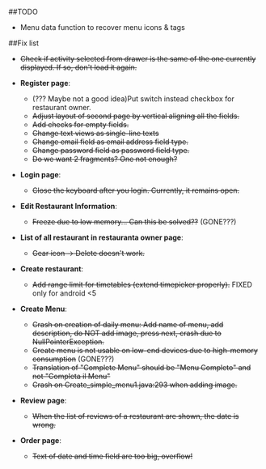 ##TODO

  + Menu data function to recover menu icons & tags
  
##Fix list

  + ~~Check if activity selected from drawer is the same of the one currently displayed. If so, don't load it again.~~
  + **Register page**:

      + (??? Maybe not a good idea)Put switch instead checkbox for restaurant owner.
      + ~~Adjust layout of second page by vertical aligning all the fields.~~
      + ~~Add checks for empty fields.~~
      + ~~Change text views as single-line texts~~
      + ~~Change email field as email address field type.~~
      + ~~Change password field as password field type.~~
      + ~~Do we want 2 fragments? One not enough?~~

  + **Login page**:

      + ~~Close the keyboard after you login. Currently, it remains open.~~

  + **Edit Restaurant Information**:

     + ~~Freeze due to low memory... Can this be solved??~~ (GONE???)

  + **List of all restaurant in restauranta owner page**:

    + ~~Gear icon -> Delete doesn't work.~~

  + **Create restaurant**:

    + ~~Add range limit for timetables (extend timepicker properly).~~ FIXED only for android <5

  + **Create Menu**:

    + ~~Crash on creation of daily menu: Add name of menu, add description, do NOT add image, press next, crash due to NullPointerException.~~
    + ~~Create menu is not usable on low-end devices due to high-memory consumption~~ (GONE???)
    + ~~Translation of "Complete Menu" should be "Menu Completo" and not "Completa il Menu"~~
    + ~~Crash on Create_simple_menu1.java:293 when adding image.~~
    
  + **Review page**:
  
    + ~~When the list of reviews of a restaurant are shown, the date is wrong.~~
    
  + **Order page**:
  
    + ~~Text of date and time field are too big, overflow!~~